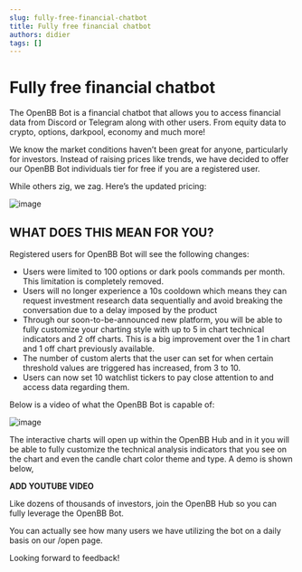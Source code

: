```yaml
---
slug: fully-free-financial-chatbot
title: Fully free financial chatbot
authors: didier
tags: []
---
```


# Fully free financial chatbot

The OpenBB Bot is a financial chatbot that allows you to access financial data from Discord or Telegram along with other users. From equity data to crypto, options, darkpool, economy and much more!

We know the market conditions haven’t been great for anyone, particularly for investors. Instead of raising prices like trends, we have decided to offer our OpenBB Bot individuals tier for free if you are a registered user.

While others zig, we zag. Here’s the updated pricing:

![image](https://github.com/Meg1211/my-website/assets/88618738/7c937b83-3087-4bf9-8c06-27f7e042ad04)

## WHAT DOES THIS MEAN FOR YOU?

Registered users for OpenBB Bot will see the following changes:

- Users were limited to 100 options or dark pools commands per month. This limitation is completely removed.
- Users will no longer experience a 10s cooldown which means they can request investment research data sequentially and avoid breaking the conversation due to a delay imposed by the product
- Through our soon-to-be-announced new platform, you will be able to fully customize your charting style with up to 5 in chart technical indicators and 2 off charts. This is a big improvement over the 1 in chart and 1 off chart previously available.
- The number of custom alerts that the user can set for when certain threshold values are triggered has increased, from 3 to 10.
- Users can now set 10 watchlist tickers to pay close attention to and access data regarding them.

Below is a video of what the OpenBB Bot is capable of:

![image](https://github.com/Meg1211/my-website/assets/88618738/d25cabf3-1f67-4339-8913-a773f4a95f87)

The interactive charts will open up within the OpenBB Hub and in it you will be able to fully customize the technical analysis indicators that you see on the chart and even the candle chart color theme and type. A demo is shown below,

**ADD YOUTUBE VIDEO**

Like dozens of thousands of investors, join the OpenBB Hub so you can fully leverage the OpenBB Bot.

You can actually see how many users we have utilizing the bot on a daily basis on our /open page.

Looking forward to feedback!
